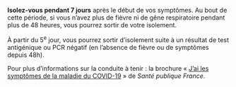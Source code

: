 **Isolez-vous pendant 7 jours** après le début de vos symptômes. Au bout de cette période, si vous n’avez plus de fièvre ni de gêne respiratoire pendant plus de 48 heures, vous pourrez sortir de votre isolement.

À partir du 5<sup>e</sup> jour, vous pourrez sortir d’isolement suite à un résultat de test antigénique ou PCR négatif (en l’absence de fièvre ou de symptômes depuis 48h).

Pour plus d’informations sur la conduite à tenir : la brochure « [J’ai les symptômes de la maladie du COVID-19](https://www.santepubliquefrance.fr/content/download/422315/document_file/496955_spf00003700.pdf) » de *Santé publique France*.
